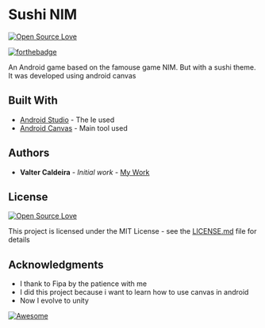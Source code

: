 # Sushi NIM

[![Open Source Love](https://badges.frapsoft.com/os/v1/open-source.svg?v=102)](https://github.com/ellerbrock/open-source-badge/)

[![forthebadge](http://forthebadge.com/badges/built-by-hipsters.svg)](http://forthebadge.com)

An Android game based on the famouse game NIM. But with a sushi theme. It was developed using android canvas


## Built With

* [Android Studio](https://developer.android.com/studio/index.html) - The Ie used
* [Android Canvas](https://developer.android.com/reference/android/graphics/Canvas.html) - Main tool used

## Authors

* **Valter Caldeira** - *Initial work* - [My Work](https://github.com/valterjpcaldeira/)

## License

[![Open Source Love](https://badges.frapsoft.com/os/mit/mit.svg?v=102)](https://github.com/ellerbrock/open-source-badge/)

This project is licensed under the MIT License - see the [LICENSE.md](LICENSE.md) file for details

## Acknowledgments

* I thank to Fipa by the patience with me
* I did this project because i want to learn how to use canvas in android
* Now I evolve to unity 

[![Awesome](https://cdn.rawgit.com/sindresorhus/awesome/d7305f38d29fed78fa85652e3a63e154dd8e8829/media/badge.svg)](https://github.com/sindresorhus/awesome)
